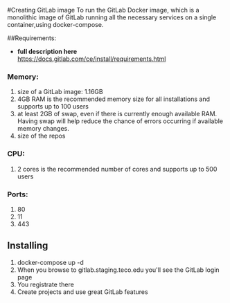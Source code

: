 #Creating GitLab image
To run the GitLab Docker image, which is a monolithic image of GitLab running all the necessary services on a single container,using docker-compose.

##Requirements:
* **full description here** https://docs.gitlab.com/ce/install/requirements.html
### Memory: 
1. size of a GitLab image: 1.16GB
2. 4GB RAM is the recommended memory size for all installations and supports up to 100 users
3. at least 2GB of swap, even if there is currently enough available RAM. Having swap will help reduce the chance of errors occurring if available 
memory changes.
4. size of the repos
### CPU: 
1. 2 cores is the recommended number of cores and supports up to 500 users
### Ports:
1. 80
2. 11
3. 443

## Installing
1. docker-compose up -d 
2. When you browse to gitlab.staging.teco.edu you'll see the GitLab login page
3. You registrate there
4. Create projects and use great GitLab features




	 